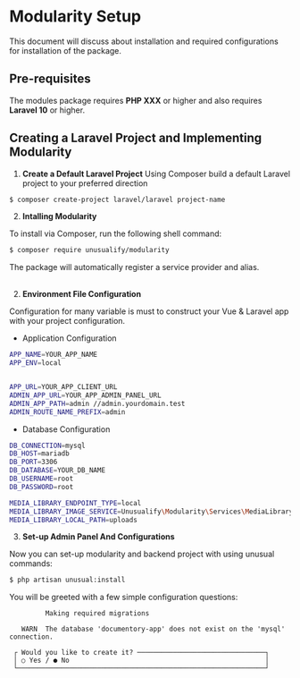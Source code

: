 # Modularity Setup
This document will discuss about installation and required configurations for installation of the package.

## Pre-requisites
The modules package requires **PHP XXX** or higher and also requires **Laravel 10** or higher.

## Creating a Laravel Project and Implementing Modularity

1. **Create a Default Laravel Project**
Using Composer build a default Laravel project to your preferred direction
```sh
$ composer create-project laravel/laravel project-name

```

2.  **Intalling Modularity**

To install via Composer, run the following shell command:
```sh
$ composer require unusualify/modularity
```
The package will automatically register a service provider and alias.
<br/><br/>

2. **Environment File Configuration**

Configuration for many variable is must to construct your Vue & Laravel app with your project configuration.

- Application Configuration
  
```sh
APP_NAME=YOUR_APP_NAME
APP_ENV=local


APP_URL=YOUR_APP_CLIENT_URL
ADMIN_APP_URL=YOUR_APP_ADMIN_PANEL_URL
ADMIN_APP_PATH=admin //admin.yourdomain.test
ADMIN_ROUTE_NAME_PREFIX=admin 
```

- Database Configuration
```sh
DB_CONNECTION=mysql
DB_HOST=mariadb
DB_PORT=3306
DB_DATABASE=YOUR_DB_NAME
DB_USERNAME=root
DB_PASSWORD=root
```

```sh
MEDIA_LIBRARY_ENDPOINT_TYPE=local
MEDIA_LIBRARY_IMAGE_SERVICE=Unusualify\Modularity\Services\MediaLibrary\Local
MEDIA_LIBRARY_LOCAL_PATH=uploads
```


3. **Set-up Admin Panel And Configurations**

Now you can set-up modularity and backend project with using unusual commands:
```sh
$ php artisan unusual:install
```
You will be greeted with a few simple configuration questions:

```
         Making required migrations

   WARN  The database 'documentory-app' does not exist on the 'mysql' connection.  

 ┌ Would you like to create it? ────────────────────────────────┐
 │ ○ Yes / ● No                                                 │
 └──────────────────────────────────────────────────────────────┘
```
